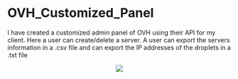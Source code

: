 # OVH_Customized_Panel
I have created a customized admin panel of OVH using their API for my client. Here a user can create/delete a server. A user can export the servers information in a .csv file and can export the IP addresses of the droplets in a .txt file
<p align="center"><img src="https://user-images.githubusercontent.com/15046800/47069258-442e6100-d210-11e8-8fe1-f06e6b0c5b17.png"></p>
